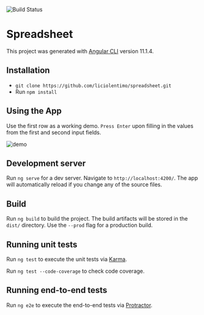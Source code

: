![Build Status](https://travis-ci.com/liciolentimo/spreadsheet.svg?branch=main)  

# Spreadsheet

This project was generated with [Angular CLI](https://github.com/angular/angular-cli) version 11.1.4.

## Installation
- `git clone https://github.com/liciolentimo/spreadsheet.git`
- Run `npm install`

## Using the App
Use the first row as a working demo. `Press Enter` upon filling in the values from the first and second input fields.

![demo](https://github.com/liciolentimo/spreadsheet/raw/main/demo.gif)


## Development server

Run `ng serve` for a dev server. Navigate to `http://localhost:4200/`. The app will automatically reload if you change any of the source files.

## Build

Run `ng build` to build the project. The build artifacts will be stored in the `dist/` directory. Use the `--prod` flag for a production build.

## Running unit tests

Run `ng test` to execute the unit tests via [Karma](https://karma-runner.github.io).

Run `ng test --code-coverage` to check code coverage.

## Running end-to-end tests

Run `ng e2e` to execute the end-to-end tests via [Protractor](http://www.protractortest.org/).

